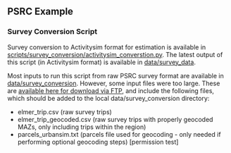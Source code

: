 
## PSRC Example

### Survey Conversion Script

Survey conversion to Activitysim format for estimation is available in [scripts/survey_conversion/activitysim_converstion.py](https://github.com/psrc/psrc_activitysim/blob/dev/scripts/survey_conversion/activitysim_survey_conversion.py). The latest output of this script (in Activitysim format) is available in [data/survey_data](https://github.com/psrc/psrc_activitysim/tree/main/data/survey_data). 

Most inputs to run this script from raw PSRC survey format are available in [data/survey_conversion](https://github.com/psrc/psrc_activitysim/tree/main/data/survey_conversion). However, some input files were too large. These are [available here for download via FTP](https://file.ac/iA6D4tPhtBQ/), and include the following files, which should be added to the local data/survey_conversion directory:
- elmer_trip.csv (raw survey trips)
- elmer_trip_geocoded.csv (raw survey trips with properly geocoded MAZs, only including trips within the region)
- parcels_urbansim.txt (parcels file used for geocoding - only needed if performing optional geocoding steps)
[permission test]
